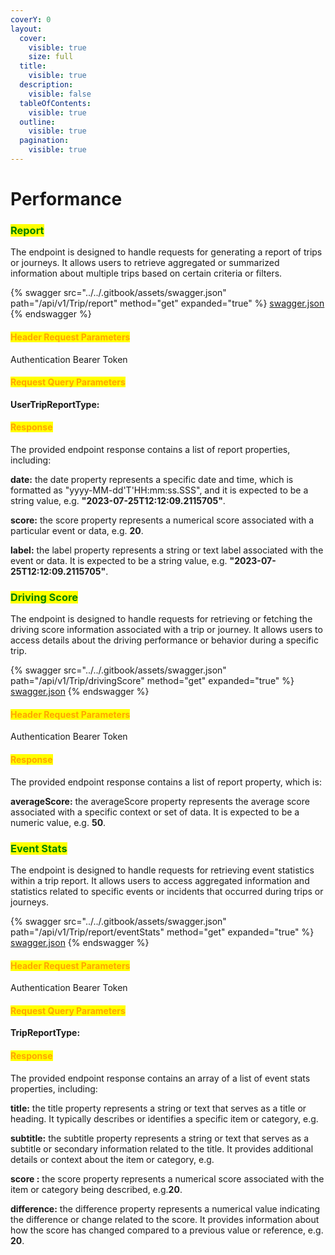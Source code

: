 ```yaml
---
coverY: 0
layout:
  cover:
    visible: true
    size: full
  title:
    visible: true
  description:
    visible: false
  tableOfContents:
    visible: true
  outline:
    visible: true
  pagination:
    visible: true
---
```


# Performance

### <mark style="color:green;">**Report**</mark>&#x20;

The endpoint is designed to handle requests for generating a report of trips or journeys. It allows users to retrieve aggregated or summarized information about multiple trips based on certain criteria or filters.

{% swagger src="../../.gitbook/assets/swagger.json" path="/api/v1/Trip/report" method="get" expanded="true" %}
[swagger.json](../../.gitbook/assets/swagger.json)
{% endswagger %}

#### <mark style="color:orange;">Header Request Parameters</mark>

Authentication Bearer Token

#### <mark style="color:orange;">Request Query Parameters</mark>

**UserTripReportType:**

#### <mark style="color:orange;">**Response**</mark>

The provided endpoint response contains a list of report properties, including:&#x20;

**date:** the date property represents a specific date and time, which is formatted as "yyyy-MM-dd'T'HH:mm:ss.SSS", and it is expected to be a string value, e.g. **"2023-07-25T12:12:09.2115705"**.

**score:** the score property represents a numerical score associated with a particular event or data, e.g. **20**.

**label:** the label property represents a string or text label associated with the event or data. It is expected to be a string value, e.g. **"2023-07-25T12:12:09.2115705"**.



### <mark style="color:green;">**Driving Score**</mark>&#x20;

The endpoint is designed to handle requests for retrieving or fetching the driving score information associated with a trip or journey. It allows users to access details about the driving performance or behavior during a specific trip.

{% swagger src="../../.gitbook/assets/swagger.json" path="/api/v1/Trip/drivingScore" method="get" expanded="true" %}
[swagger.json](../../.gitbook/assets/swagger.json)
{% endswagger %}

#### <mark style="color:orange;">Header Request Parameters</mark>

Authentication Bearer Token

#### <mark style="color:orange;">**Response**</mark>

The provided endpoint response contains a list of report property, which is:&#x20;

**averageScore:** the averageScore property represents the average score associated with a specific context or set of data. It is expected to be a numeric value, e.g. **50**.



### <mark style="color:green;">**Event Stats**</mark>&#x20;

The endpoint is designed to handle requests for retrieving event statistics within a trip report. It allows users to access aggregated information and statistics related to specific events or incidents that occurred during trips or journeys.

{% swagger src="../../.gitbook/assets/swagger.json" path="/api/v1/Trip/report/eventStats" method="get" expanded="true" %}
[swagger.json](../../.gitbook/assets/swagger.json)
{% endswagger %}

#### <mark style="color:orange;">Header Request Parameters</mark>

Authentication Bearer Token

#### <mark style="color:orange;">Request Query Parameters</mark>

**TripReportType:**

#### <mark style="color:orange;">**Response**</mark>

The provided endpoint response contains an array of a list of event stats properties, including:&#x20;

**title:** the title property represents a string or text that serves as a title or heading. It typically describes or identifies a specific item or category, e.g.&#x20;

**subtitle:** the subtitle property represents a string or text that serves as a subtitle or secondary information related to the title. It provides additional details or context about the item or category, e.g.&#x20;

**score :** the score property represents a numerical score associated with the item or category being described, e.g.**20**.

**difference:** the difference property represents a numerical value indicating the difference or change related to the score. It provides information about how the score has changed compared to a previous value or reference, e.g. **20**.
